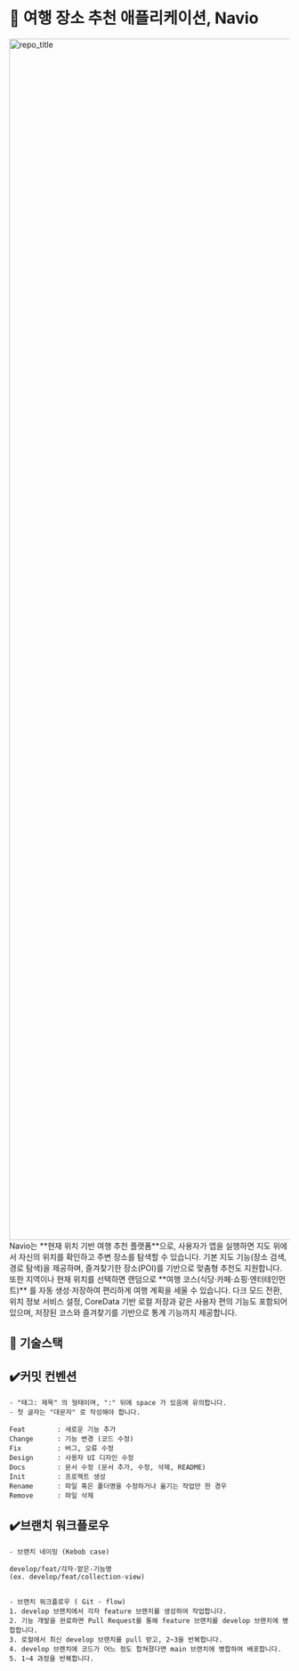 # 📍 여행 장소 추천 애플리케이션, Navio
<img width="3840" height="2160" alt="repo_title" src="https://github.com/user-attachments/assets/c9ba477b-83eb-4c51-98c0-0d7f06594a3a" />
Navio는 **현재 위치 기반 여행 추천 플랫폼**으로, 사용자가 앱을 실행하면 지도 위에서 자신의 위치를 확인하고 주변 장소를 탐색할 수 있습니다. 기본 지도 기능(장소 검색, 경로 탐색)을 제공하며, 즐겨찾기한 장소(POI)를 기반으로 맞춤형 추천도 지원합니다. 또한 지역이나 현재 위치를 선택하면 랜덤으로 **여행 코스(식당·카페·쇼핑·엔터테인먼트)** 를 자동 생성·저장하여 편리하게 여행 계획을 세울 수 있습니다. 다크 모드 전환, 위치 정보 서비스 설정, CoreData 기반 로컬 저장과 같은 사용자 편의 기능도 포함되어 있으며, 저장된 코스와 즐겨찾기를 기반으로 통계 기능까지 제공합니다.

## 🔧 기술스택

## ✔️커밋 컨벤션

```
- "태그: 제목" 의 형태이며, ":" 뒤에 space 가 있음에 유의합니다.
- 첫 글자는 "대문자" 로 작성해야 합니다.

Feat        : 새로운 기능 추가
Change      : 기능 변경 (코드 수정)
Fix         : 버그, 오류 수정
Design      : 사용자 UI 디자인 수정
Docs        : 문서 수정 (문서 추가, 수정, 삭제, README)
Init        : 프로젝트 생성
Rename      : 파일 혹은 폴더명을 수정하거나 옮기는 작업만 한 경우
Remove      : 파일 삭제
```


## ✔️브랜치 워크플로우

```
- 브랜치 네이밍 (Kebob case)

develop/feat/각자-맡은-기능명
(ex. develop/feat/collection-view) 


- 브랜치 워크플로우 ( Git - flow)
1. develop 브랜치에서 각자 feature 브랜치를 생성하여 작업합니다.
2. 기능 개발을 완료하면 Pull Request를 통해 feature 브랜치를 develop 브랜치에 병합합니다.
3. 로컬에서 최신 develop 브랜치를 pull 받고, 2~3을 반복합니다.
4. develop 브랜치에 코드가 어느 정도 합쳐졌다면 main 브랜치에 병합하여 배포합니다.
5. 1~4 과정을 반복합니다.
```


